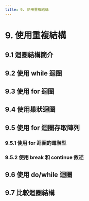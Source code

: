 ```yaml
---
title: 9. 使用重複結構
---
```


# 9. 使用重複結構
## 9.1 迴圈結構簡介

## 9.2 使用 while 迴圈

## 9.3 使用 for 迴圈

## 9.4 使用巢狀迴圈

## 9.5 使用 for 迴圈存取陣列
  ### 9.5.1 使用 for 迴圈的進階型
  ### 9.5.2 使用 break 和 continue 敘述

## 9.6 使用 do/while 迴圈

## 9.7 比較迴圈結構
